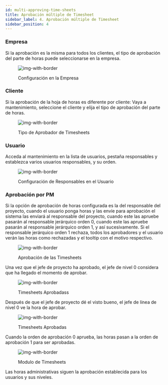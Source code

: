 ```yaml
---
id: multi-approving-time-sheets
title: Aprobación múltiple de Timesheet
sidebar_label: 4. Aprobación múltiple de Timesheet
sidebar_position: 4
---
```


### Empresa

Si la aprobación es la misma para todos los clientes, el tipo de aprobación del parte de horas puede seleccionarse en la empresa.

<figure>

![img-with-border](/img/timesheets/10-setting-in-the-company.png)

<figcaption>Configuración en la Empresa</figcaption>
</figure>

### Cliente

Si la aprobación de la hoja de horas es diferente por cliente:
Vaya a mantenimiento, seleccione el cliente y elija el tipo de aprobación del parte de horas.

<figure>

![img-with-border](/img/timesheets/11-Configuration_Customer.png)

<figcaption>Tipo de Aprobador de Timesheets</figcaption>
</figure>

### Usuario

Acceda al mantenimiento en la lista de usuarios, pestaña responsables y establezca varios usuarios responsables, y su orden.

<figure>

![img-with-border](/img/timesheets/12-Configuration_responsables.png)

<figcaption>Configuración de Responsables en el Usuario</figcaption>
</figure>

### Aprobación por PM

Si la opción de aprobación de horas configurada es la del responsable del proyecto, cuando el usuario ponga horas y las envíe para aprobación el sistema las enviará al responsable del proyecto, cuando este las apruebe pasarán al responsable jerárquico orden 0, cuando este las apruebe pasarán al responsable jerárquico orden 1, y así sucesivamente.
Si el responsable jerárquico orden 1 rechaza, todos los aprobadores y el usuario verán las horas como rechazadas y el tooltip con el motivo respectivo.

<figure>

![img-with-border](/img/timesheets/13-Every_hours_Approve.png)

<figcaption>Aprobación de las Timesheets</figcaption>
</figure>

Una vez que el jefe de proyecto ha aprobado, el jefe de nivel 0 considera que ha llegado el momento de aprobar.

<figure>

![img-with-border](/img/timesheets/14-Timesheets_approved.png)

<figcaption>Timesheets Aprobadass</figcaption>
</figure>

Después de que el jefe de proyecto dé el visto bueno, el jefe de línea de nivel 0 ve la hora de aprobar.

<figure>

![img-with-border](/img/timesheets/15-Hours_unapproved.png)

<figcaption>Timesheets Aprobadas</figcaption>
</figure>

Cuando la orden de aprobación 0 aprueba, las horas pasan a la orden de aprobación 1 para ser aprobadas.

<figure>

![img-with-border](/img/timesheets/16-Approved_unapproved_returned.png)

<figcaption>Modulo de Timesheets</figcaption>
</figure>

Las horas administrativas siguen la aprobación establecida para los usuarios y sus niveles.


